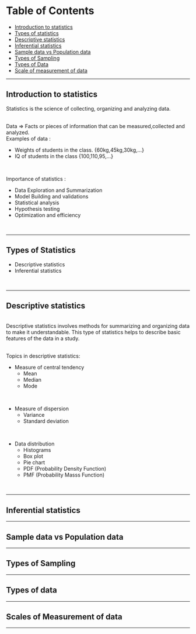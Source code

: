 # Table of Contents

- [Introduction to statistics](#introduction-to-statistics)
- [Types of statistics](#types-of-statistics)
- [Descriptive statistics](#descriptive-statistics)
- [Inferential statistics](#inferential-statistics)
- [Sample data vs Population data](#sample-data-vs-population-data)
- [Types of Sampling](#types-of-sampling)
- [Types of Data](#types-of-data)
- [Scale of measurement of data](#scales-of-measurement-of-data)

---

## Introduction to statistics
Statistics is the science of collecting, organizing and analyzing data. <br><br>

Data => Facts or pieces of information that can be measured,collected and analyzed.    
Examples of data : 
- Weights of students in the class. {60kg,45kg,30kg,...}
- IQ of students in the class {100,110,95,...}

<br>

Importance of statistics : 
- Data Exploration and Summarization
- Model Building and validations
- Statistical analysis
- Hypothesis testing
- Optimization and efficiency
<br>

---

## Types of Statistics

- Descriptive statistics 
- Inferential statistics
  
<br>

---

## Descriptive statistics
<br>
Descriptive statistics involves methods for summarizing and organizing data to make it understandable. This type of statistics helps to describe basic features of the data in a study.
<br><br>

Topics in descriptive statistics:
- Measure of central tendency
  - Mean
  - Median
  - Mode
<br>

- Measure of dispersion
  - Variance
  - Standard deviation
<br>

- Data distribution
  - Histograms
  - Box plot
  - Pie chart
  - PDF (Probability Density Function)
  - PMF (Probability Masss Function)
<br>

---

## Inferential statistics

---

## Sample data vs Population data

---

## Types of Sampling

---

## Types of data

---

## Scales of Measurement of data

---
